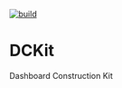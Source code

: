 [![build](https://github.com/DCKit/dckit/workflows/build/badge.svg)](https://github.com/DCKit/dckit/actions?query=workflow%3Abuild)

# DCKit

Dashboard Construction Kit
